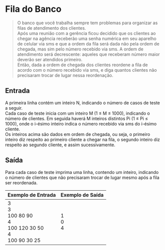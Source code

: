 # Fila do Banco

>O banco que você trabalha sempre tem problemas para organizar as filas de atendimento dos clientes.  
Após uma reunião com a gerência ficou decidido que os clientes ao chegar na agência receberão uma senha numérica em seu aparelho de celular via sms e que a ordem da fila será dada não pela ordem de chegada, mas sim pelo número recebido via sms. A ordem de atendimento será decrescente: aqueles que receberam número maior deverão ser atendidos primeiro.  
Então, dada a ordem de chegada dos clientes reordene a fila de acordo com o número recebido via sms, e diga quantos clientes não precisaram trocar de lugar nessa reordenação.  

## Entrada

A primeira linha contém um inteiro N, indicando o número de casos de teste a seguir.  
Cada caso de teste inicia com um inteiro M (1 ≤ M ≤ 1000), indicando o número de clientes. Em seguida haverá M inteiros distintos Pi (1 ≤ Pi ≤ 1000), onde o i-ésimo inteiro indica o número recebido via sms do i-ésimo cliente.  
Os inteiros acima são dados em ordem de chegada, ou seja, o primeiro inteiro diz respeito ao primeiro cliente a chegar na fila, o segundo inteiro diz respeito ao segundo cliente, e assim sucessivamente.  

## Saída

Para cada caso de teste imprima uma linha, contendo um inteiro, indicando o número de clientes que não precisaram trocar de lugar mesmo após a fila ser reordenada.

| Exemplo de Entrada                                                 | Exemplo de Saída |
| ------------------------------------------------------------------ | ---------------- |
| 3<br>3<br>100 80 90<br>4<br>100 120 30 50<br>4<br>100 90 30 25 | 1<br>0<br>4      |
